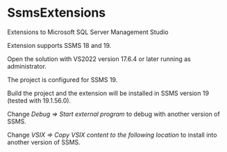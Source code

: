 # SsmsExtensions

Extensions to Microsoft SQL Server Management Studio

Extension supports SSMS 18 and 19.

Open the solution with VS2022 version 17.6.4 or later running as administrator.

The project is configured for SSMS 19.

Build the project and the extension will be installed in SSMS version 19 (tested with 19.1.56.0).

Change _Debug => Start external program_ to debug with another version of SSMS.

Change _VSIX => Copy VSIX content to the following location_ to install into another version of SSMS.